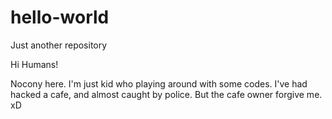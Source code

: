 # hello-world
Just another repository

Hi Humans!

Nocony here. I'm just kid who playing around with some codes.
I've had hacked a cafe, and almost caught by police. But the cafe owner forgive me. xD
